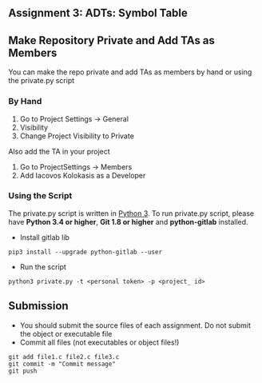 ## Assignment 3: ADTs: Symbol Table

## Make Repository Private and Add TAs as Members
You can make the repo private and add TAs as members by hand or using
the private.py script

### By Hand
1. Go to Project Settings -> General
2. Visibility
3. Change Project Visibility to Private

Also add the TA in your project
1. Go to ProjectSettings -> Members
2. Add Iacovos Kolokasis as a Developer

### Using the Script

The private.py script is written in [Python 3](https://www.python.org/). 
To run private.py script, please have 
**Python 3.4 or higher**, **Git 1.8 or higher** and **python-gitlab** installed.

* Install gitlab lib
```
pip3 install --upgrade python-gitlab --user
```

* Run the script
```
python3 private.py -t <personal token> -p <project_ id>
```
## Submission
* You should submit the source files of each assignment. Do not submit the object or executable file
* Commit all files (not executables or object files!)

```
git add file1.c file2.c file3.c
git commit -m "Commit message"
git push
```

